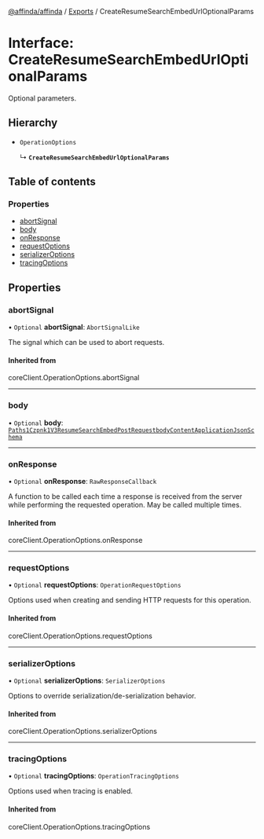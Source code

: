[@affinda/affinda](../README.md) / [Exports](../modules.md) / CreateResumeSearchEmbedUrlOptionalParams

# Interface: CreateResumeSearchEmbedUrlOptionalParams

Optional parameters.

## Hierarchy

- `OperationOptions`

  ↳ **`CreateResumeSearchEmbedUrlOptionalParams`**

## Table of contents

### Properties

- [abortSignal](CreateResumeSearchEmbedUrlOptionalParams.md#abortsignal)
- [body](CreateResumeSearchEmbedUrlOptionalParams.md#body)
- [onResponse](CreateResumeSearchEmbedUrlOptionalParams.md#onresponse)
- [requestOptions](CreateResumeSearchEmbedUrlOptionalParams.md#requestoptions)
- [serializerOptions](CreateResumeSearchEmbedUrlOptionalParams.md#serializeroptions)
- [tracingOptions](CreateResumeSearchEmbedUrlOptionalParams.md#tracingoptions)

## Properties

### abortSignal

• `Optional` **abortSignal**: `AbortSignalLike`

The signal which can be used to abort requests.

#### Inherited from

coreClient.OperationOptions.abortSignal

___

### body

• `Optional` **body**: [`Paths1Czpnk1V3ResumeSearchEmbedPostRequestbodyContentApplicationJsonSchema`](Paths1Czpnk1V3ResumeSearchEmbedPostRequestbodyContentApplicationJsonSchema.md)

___

### onResponse

• `Optional` **onResponse**: `RawResponseCallback`

A function to be called each time a response is received from the server
while performing the requested operation.
May be called multiple times.

#### Inherited from

coreClient.OperationOptions.onResponse

___

### requestOptions

• `Optional` **requestOptions**: `OperationRequestOptions`

Options used when creating and sending HTTP requests for this operation.

#### Inherited from

coreClient.OperationOptions.requestOptions

___

### serializerOptions

• `Optional` **serializerOptions**: `SerializerOptions`

Options to override serialization/de-serialization behavior.

#### Inherited from

coreClient.OperationOptions.serializerOptions

___

### tracingOptions

• `Optional` **tracingOptions**: `OperationTracingOptions`

Options used when tracing is enabled.

#### Inherited from

coreClient.OperationOptions.tracingOptions
